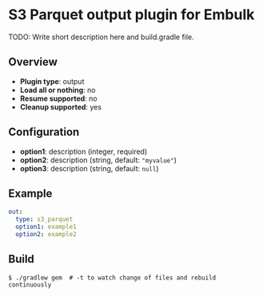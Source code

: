 # S3 Parquet output plugin for Embulk

TODO: Write short description here and build.gradle file.

## Overview

* **Plugin type**: output
* **Load all or nothing**: no
* **Resume supported**: no
* **Cleanup supported**: yes

## Configuration

- **option1**: description (integer, required)
- **option2**: description (string, default: `"myvalue"`)
- **option3**: description (string, default: `null`)

## Example

```yaml
out:
  type: s3_parquet
  option1: example1
  option2: example2
```


## Build

```
$ ./gradlew gem  # -t to watch change of files and rebuild continuously
```
